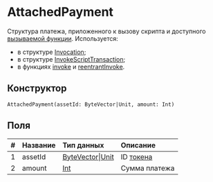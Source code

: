 # AttachedPayment

Структура платежа, приложенного к вызову скрипта и доступного [вызываемой функции](/ru/ride/functions/callable-function). Используется:
* в структуре [Invocation](/ru/ride/structures/common-structures/invocation);
* в структуре [InvokeScriptTransaction](/ru/ride/structures/transaction-structures/invoke-script-transaction);
* в функциях [invoke](/ru/ride/functions/built-in-functions/dapp-to-dapp#invoke) и [reentrantInvoke](/ru/ride/functions/built-in-functions/dapp-to-dapp#reentrantinvoke).

## Конструктор

``` ride
AttachedPayment(assetId: ByteVector|Unit, amount: Int)
```

## Поля

|   #   | Название | Тип данных | Описание |
| :--- | :--- | :--- | :--- |
| 1 | assetId | [ByteVector](/ru/ride/data-types/byte-vector)&#124;[Unit](/ru/ride/data-types/unit) | ID [токена](/ru/blockchain/token/) |
| 2 | amount | [Int](/ru/ride/data-types/int) | Сумма платежа |

